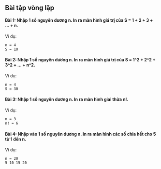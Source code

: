 ## Bài tập vòng lặp

#### Bài 1: Nhập 1 số nguyên dương n. In ra màn hình giá trị của **S = 1 + 2 + 3 + ... + n**.

Ví dụ:
```
n = 4
S = 10
```

#### Bài 2: Nhập 1 số nguyên dương n. In ra màn hình giá trị của **S = 1^2 + 2^2 + 3^2 + ... + n^2**.

Ví dụ:
```
n = 4
S = 30
```

#### Bài 3: Nhập 1 số nguyên dương n. In ra màn hình giai thừa **n!**.

Ví dụ:
```
n = 3
n! = 6
```

#### Bài 4: Nhập vào 1 số nguyên dương n. In ra màn hình các số chia hết cho 5 từ **1** đến **n**.

Ví dụ:
```
n = 20
5 10 15 20
```
